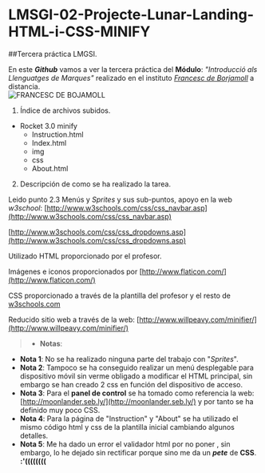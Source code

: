 # LMSGI-02-Projecte-Lunar-Landing-HTML-i-CSS-MINIFY

##Tercera práctica LMGSI.

En este **_Github_** vamos a ver la tercera práctica del **Módulo**: _"Introducció als Llenguatges de Marques"_ realizado en el instituto [_Francesc de Borjamoll_](http://www.iesfbmoll.org/) a distancia.  
![FRANCESC DE BOJAMOLL](http://www.iesfbmoll.org/wp-content/uploads/2013/11/logo_ies_wp1.png)

 1. Índice de archivos subidos.  
 
  * Rocket 3.0 minify
    * Instruction.html
    * Index.html
    * img
    * css
    * About.html
 
 2. Descripción de como se ha realizado la tarea.

Leido punto 2.3 Menús y _Sprites_ y sus sub-puntos, apoyo en la web _w3school_:
[http://www.w3schools.com/css/css_navbar.asp](http://www.w3schools.com/css/css_navbar.asp)

[http://www.w3schools.com/css/css_dropdowns.asp](http://www.w3schools.com/css/css_dropdowns.asp)

Utilizado HTML proporcionado por el profesor. 

Imágenes e iconos proporcionados por [http://www.flaticon.com/](http://www.flaticon.com/) 
 
CSS proporcionado a través de la plantilla del profesor y el resto de [w3schools.com](http://www.w3schools.com) 
 
Reducido sitio web a través de la web: [http://www.willpeavy.com/minifier/](http://www.willpeavy.com/minifier/) 

> * **Notas**:
  * **Nota 1**: No se ha realizado ninguna parte del trabajo con "_Sprites_".
  * **Nota 2**: Tampoco se ha conseguido realizar un menú desplegable para dispositivo móvil sin verme obligado a modificar el HTML principal, sin embargo se han creado 2 css en función del dispositivo de acceso.
  * **Nota 3**: Para el **panel de control** se ha tomado como referencia la web: [http://moonlander.seb.ly/](http://moonlander.seb.ly/) y por tanto se ha definido muy poco CSS.
  * **Nota 4**: Para la página de "Instruction" y "About" se ha utilizado el mismo código html y css de la plantilla inicial cambiando algunos detalles.
  * **Nota 5**: Me ha dado un error el validador html por no poner <!DOCTYPE html>, sin embargo, lo he dejado sin rectificar porque sino me da un _**pete**_ de **CSS**.  **:'((((((((**
